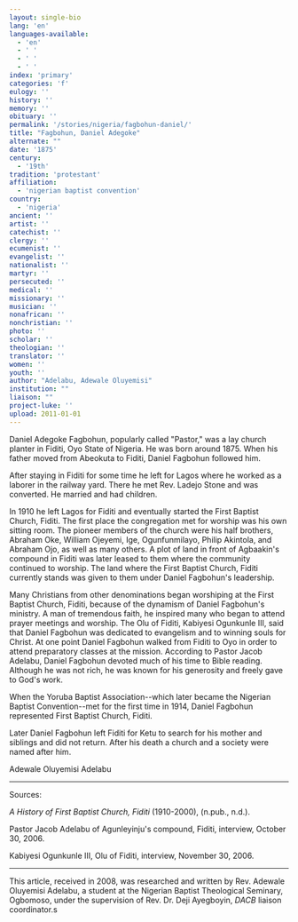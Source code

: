 ```yaml
---
layout: single-bio
lang: 'en'
languages-available:
  - 'en'
  - ' '
  - ' '
  - ' '
index: 'primary'
categories: 'f'
eulogy: ''
history: ''
memory: ''
obituary: ''
permalink: '/stories/nigeria/fagbohun-daniel/'
title: "Fagbohun, Daniel Adegoke"
alternate: ""
date: '1875'
century:
  - '19th'
tradition: 'protestant'
affiliation:
  - 'nigerian baptist convention'
country:
  - 'nigeria'
ancient: ''
artist: ''
catechist: ''
clergy: ''
ecumenist: ''
evangelist: ''
nationalist: ''
martyr: ''
persecuted: ''
medical: ''
missionary: ''
musician: ''
nonafrican: ''
nonchristian: ''
photo: ''
scholar: ''
theologian: ''
translator: ''
women: ''
youth: ''
author: "Adelabu, Adewale Oluyemisi"
institution: ""
liaison: ""
project-luke: ''
upload: 2011-01-01
---
```




Daniel Adegoke Fagbohun, popularly called "Pastor," was a lay church planter in Fiditi, Oyo State of Nigeria. He was born around 1875. When his father moved from Abeokuta to Fiditi, Daniel Fagbohun followed him.

After staying in Fiditi for some time he left for Lagos where he worked as a laborer in the railway yard. There he met Rev. Ladejo Stone and was converted. He married and had children.

In 1910 he left Lagos for Fiditi and eventually started the First Baptist Church, Fiditi. The first place the congregation met for worship was his own sitting room. The pioneer members of the church were his half brothers, Abraham Oke, William Ojeyemi, Ige, Ogunfunmilayo, Philip Akintola, and Abraham Ojo, as well as many others. A plot of land in front of Agbaakin's compound in Fiditi was later leased to them where the community continued to worship. The land where the First Baptist Church, Fiditi currently stands was given to them under Daniel Fagbohun's leadership.

Many Christians from other denominations began worshiping at the First Baptist Church, Fiditi, because of the dynamism of Daniel Fagbohun's ministry. A man of tremendous faith, he inspired many who began to attend prayer meetings and worship. The Olu of Fiditi, Kabiyesi Ogunkunle III, said that Daniel Fagbohun was dedicated to evangelism and to winning souls for Christ. At one point Daniel Fagbohun walked from Fiditi to Oyo in order to attend preparatory classes at the mission. According to Pastor Jacob Adelabu, Daniel Fagbohun devoted much of his time to Bible reading. Although he was not rich, he was known for his generosity and freely gave to God's work.

When the Yoruba Baptist Association--which later became the Nigerian Baptist Convention--met for the first time in 1914, Daniel Fagbohun represented First Baptist Church, Fiditi.

Later Daniel Fagbohun left Fiditi for Ketu to search for his mother and siblings and did not return. After his death a church and a society were named after him.

Adewale Oluyemisi Adelabu

---

Sources:

*A History of First Baptist Church, Fiditi* (1910-2000), (n.pub., n.d.).

Pastor Jacob Adelabu of Agunleyinju's compound, Fiditi, interview,  October 30, 2006.

Kabiyesi Ogunkunle III, Olu of Fiditi, interview, November 30, 2006.

---

This article, received in 2008, was researched and written by Rev. Adewale Oluyemisi Adelabu, a student at the Nigerian Baptist Theological Seminary, Ogbomoso, under the supervision of Rev. Dr. Deji Ayegboyin, *DACB* liaison coordinator.s